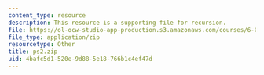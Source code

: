 ```yaml
---
content_type: resource
description: This resource is a supporting file for recursion.
file: https://ol-ocw-studio-app-production.s3.amazonaws.com/courses/6-00sc-introduction-to-computer-science-and-programming-spring-2011/4bafc5d1520e9d885e18766b1c4ef47d_ps2.zip
file_type: application/zip
resourcetype: Other
title: ps2.zip
uid: 4bafc5d1-520e-9d88-5e18-766b1c4ef47d
---
```

